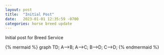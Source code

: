 ```yaml
---
layout: post
title:  "Initial Post"
date:   2023-01-01 12:35:59 -0700
categories: horse breed update
---
```

Initial post for Breed Service

{% mermaid %}
graph TD;
    A-->B;
    A-->C;
    B-->D;
    C-->D;
{% endmermaid %}